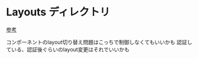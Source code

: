 # Layouts ディレクトリ

[参考](https://blog.cloud-acct.com/posts/u-nuxtjs-layout-desings/)

コンポーネントのlayout切り替え問題はこっちで制御しなくてもいいかも
認証している、認証後ぐらいのlayout変更はそれでいいかも

